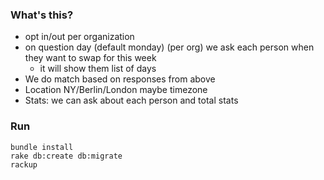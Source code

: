 ### What's this?

- opt in/out per organization
- on question day (default monday) (per org) we ask each person when they want to swap for this week
  - it will show them list of days
- We do match based on responses from above 
- Location NY/Berlin/London maybe  timezone
- Stats: we can ask about each person and total stats

### Run

```
bundle install
rake db:create db:migrate
rackup
```
